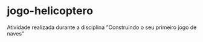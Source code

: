 # jogo-helicoptero
Atividade realizada durante a disciplina "Construindo o seu primeiro jogo de naves"
